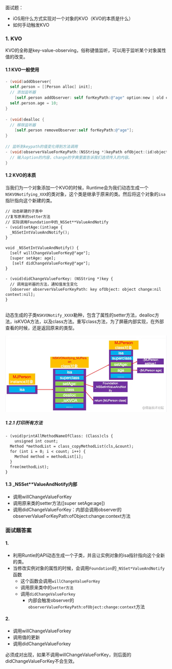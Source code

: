 面试题：

- iOS用什么方式实现对一个对象的KVO（KVO的本质是什么）
- 如何手动触发KVO



### 1. KVO

KVO的全称是key-value-observing，俗称键值监听，可以用于监听某个对象属性值的改变。



#### 1.1 KVO一般使用

```objective-c
- (void)addObserver{
  self.person = [[Person alloc] init];
  // 添加监听器
	[self.person addObserver: self forKeyPath:@"age" option:new | old context:nil];
  self.person.age = 10;
}

- (void)dealloc {
  // 移除监听器
	[self.person removeObserver:self forKeyPath:@"age"];
}

// 监听到keypath的值变化得到方法调用
- (void)observerValueForKeyPath:(NSString *)keyPath ofObject:(id)object change:(NSDictionary<NSKeyvalueChangeKey,id>change context:(void *)context){
  // 输入option的内容，change的字典里面告诉我们选项传入的内容。
}


```

#### 1.2 KVO的本质

当我们为一个对象添加一个KVO的时候，Runtime会为我们动态生成一个`NSKVONotifying_XXX`的类对象，这个类是继承于原来的类。然后将这个对象的`isa` 指针指向这个新建的类。

```objc
// 动态新建的子类中
//复写原来的setter方法
// 实际调用Foundation中的_NSSet**ValueAndNotify
- (void)setAge:(int)age {
  _NSSetIntValueAndNotify();
}

void _NSSetIntValueAndNotify() {
  [self willChangeValueForKey@"age"];
  [super setAge: age];
   [self didChangeValueForKey@"age"];
}

- (void)didChangeValueForKey: (NSString *)key {
  // 调用监听器的方法，通知值发生变化
  [observer observerValueForKeyPath: key ofObject: object change:nil context:nil];
}


```

动态生成的子类`NSKVONotify_XXXX`勒种，包含了属性的setter方法，dealloc方法，isKVOA方法，以及class方法。重写class方法，为了屏蔽内部实现，在外部查看的时候，还是返回原来的类型。

<img src="../images/15/KVO本质.awebp" style="zoom:67%;" />



##### 1.2.1 打印所有方法

```objc
- (void)printAllMethodNameOfClass: (Class)cls {
	unsigned int count;
  Method *methodList = class_copyMethodList(cls,&count);
  for (int i = 0; i < count; i++) {
    Method method = methodList[i];
  }
  free(methodList);
}
```



#### 1.3 _NSSet**ValueAndNotify内部

- 调用willChangeValueForKey
- 调用原来类的setter方法([super setAge:age])
- 调用didChangeValueForKey：内部会调用observer的observerValueForKeyPath:ofObject:change:context方法





### 面试题答案

#### 1. 

- 利用Runtie的API动态生成一个子类，并且让实例对象的isa指针指向这个全新的类。
- 当修改实例对象的属性的时候，会调用`Foundation`的`_NSSet*ValueAndNotify`函数
  - 这个函数会调用`willChangeValueForKey`
  - 调用原来类中的`setter方法`
  - 调用`didChangeValueForkey`
    - 内部会触发observer的`observerValueForKeyPath:ofObject:change:context`方法

#### 2.

- 调用willChangeValueForkey
- 调用值的更新
- 调用didChangeValueForkey

必须成对出现，如果不调用willChangeValueForKey，则后面的didChangeValueForKey不会生效。


